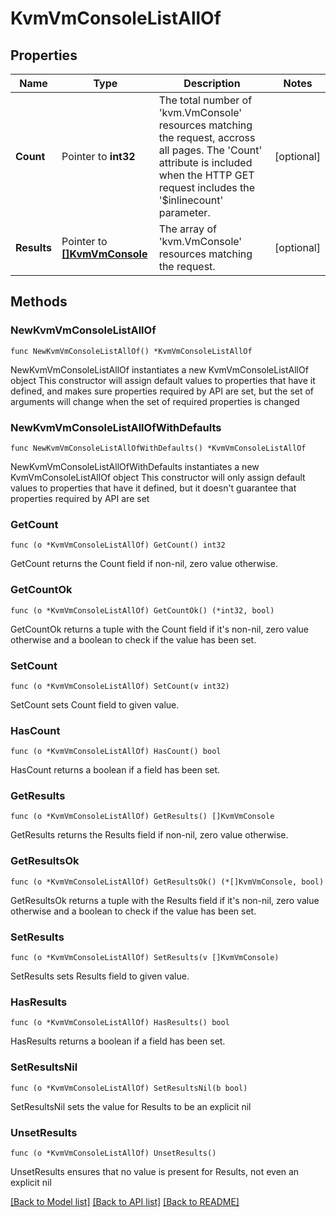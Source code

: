 # KvmVmConsoleListAllOf

## Properties

Name | Type | Description | Notes
------------ | ------------- | ------------- | -------------
**Count** | Pointer to **int32** | The total number of &#39;kvm.VmConsole&#39; resources matching the request, accross all pages. The &#39;Count&#39; attribute is included when the HTTP GET request includes the &#39;$inlinecount&#39; parameter. | [optional] 
**Results** | Pointer to [**[]KvmVmConsole**](KvmVmConsole.md) | The array of &#39;kvm.VmConsole&#39; resources matching the request. | [optional] 

## Methods

### NewKvmVmConsoleListAllOf

`func NewKvmVmConsoleListAllOf() *KvmVmConsoleListAllOf`

NewKvmVmConsoleListAllOf instantiates a new KvmVmConsoleListAllOf object
This constructor will assign default values to properties that have it defined,
and makes sure properties required by API are set, but the set of arguments
will change when the set of required properties is changed

### NewKvmVmConsoleListAllOfWithDefaults

`func NewKvmVmConsoleListAllOfWithDefaults() *KvmVmConsoleListAllOf`

NewKvmVmConsoleListAllOfWithDefaults instantiates a new KvmVmConsoleListAllOf object
This constructor will only assign default values to properties that have it defined,
but it doesn't guarantee that properties required by API are set

### GetCount

`func (o *KvmVmConsoleListAllOf) GetCount() int32`

GetCount returns the Count field if non-nil, zero value otherwise.

### GetCountOk

`func (o *KvmVmConsoleListAllOf) GetCountOk() (*int32, bool)`

GetCountOk returns a tuple with the Count field if it's non-nil, zero value otherwise
and a boolean to check if the value has been set.

### SetCount

`func (o *KvmVmConsoleListAllOf) SetCount(v int32)`

SetCount sets Count field to given value.

### HasCount

`func (o *KvmVmConsoleListAllOf) HasCount() bool`

HasCount returns a boolean if a field has been set.

### GetResults

`func (o *KvmVmConsoleListAllOf) GetResults() []KvmVmConsole`

GetResults returns the Results field if non-nil, zero value otherwise.

### GetResultsOk

`func (o *KvmVmConsoleListAllOf) GetResultsOk() (*[]KvmVmConsole, bool)`

GetResultsOk returns a tuple with the Results field if it's non-nil, zero value otherwise
and a boolean to check if the value has been set.

### SetResults

`func (o *KvmVmConsoleListAllOf) SetResults(v []KvmVmConsole)`

SetResults sets Results field to given value.

### HasResults

`func (o *KvmVmConsoleListAllOf) HasResults() bool`

HasResults returns a boolean if a field has been set.

### SetResultsNil

`func (o *KvmVmConsoleListAllOf) SetResultsNil(b bool)`

 SetResultsNil sets the value for Results to be an explicit nil

### UnsetResults
`func (o *KvmVmConsoleListAllOf) UnsetResults()`

UnsetResults ensures that no value is present for Results, not even an explicit nil

[[Back to Model list]](../README.md#documentation-for-models) [[Back to API list]](../README.md#documentation-for-api-endpoints) [[Back to README]](../README.md)


